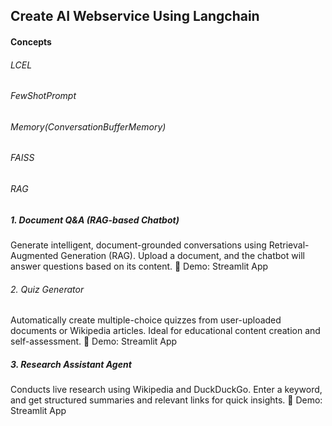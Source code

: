 ## Create AI Webservice Using Langchain

#### Concepts 
###### LCEL
###### FewShotPrompt
###### Memory(ConversationBufferMemory) 
###### FAISS
###### RAG 




##### 1. Document Q&A (RAG-based Chatbot)
Generate intelligent, document-grounded conversations using Retrieval-Augmented Generation (RAG). Upload a document, and the chatbot will answer questions based on its content.
🔗 Demo: Streamlit App

###### 2. Quiz Generator
Automatically create multiple-choice quizzes from user-uploaded documents or Wikipedia articles. Ideal for educational content creation and self-assessment.
🔗 Demo: Streamlit App

##### 3. Research Assistant Agent
Conducts live research using Wikipedia and DuckDuckGo. Enter a keyword, and get structured summaries and relevant links for quick insights.
🔗 Demo: Streamlit App
